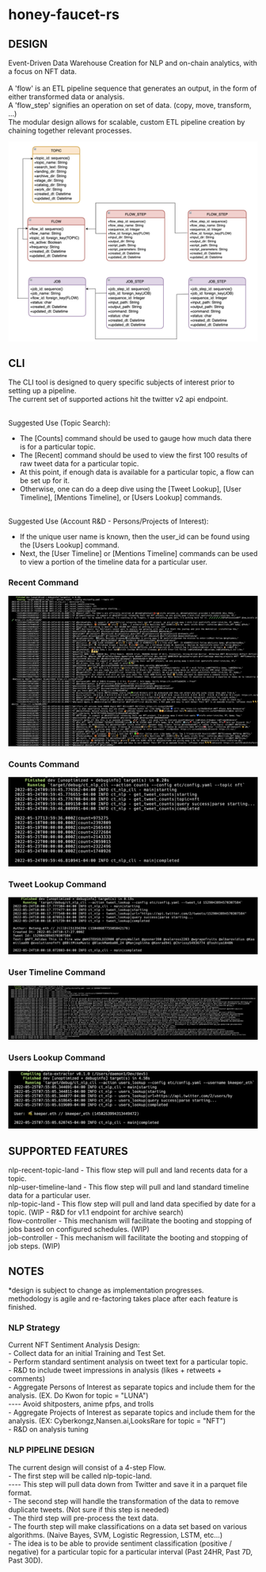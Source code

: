 # honey-faucet-rs

## DESIGN
<p>Event-Driven Data Warehouse Creation for NLP and on-chain analytics, with a focus on NFT data. </br></br>
A 'flow' is an ETL pipeline sequence that generates an output, in the form of either transformed data or analysis. </br>
A 'flow_step' signifies an operation on set of data. (copy, move, transform, ...) </br>
The modular design allows for scalable, custom ETL pipeline creation by chaining together relevant processes. </br>
</p>

<p align="center" width="15%" size="50%">
   <img src="work/db_design_flows.png">  
</p>

## CLI
<p>The CLI tool is designed to query specific subjects of interest prior to setting up a pipeline. </br>
The current set of supported actions hit the twitter v2 api endpoint. </br></br>

Suggested Use (Topic Search): </br>
- The [Counts] command should be used to gauge how much data there is for a particular topic. </br>
- The [Recent] command should be used to view the first 100 results of raw tweet data for a particular topic. </br>
- At this point, if enough data is available for a particular topic, a flow can be set up for it. </br>
- Otherwise, one can do a deep dive using the [Tweet Lookup], [User Timeline], [Mentions Timeline], or [Users Lookup] commands. </br></br>

Suggested Use (Account R&D - Persons/Projects of Interest): </br>
- If the unique user name is known, then the user_id can be found using the [Users Lookup] command. </br>
- Next, the [User Timeline] or [Mentions Timeline] commands can be used to view a portion of the timeline data for a particular user. </br>
</p>


### Recent Command
<p align="center" width="15%" size="50%">
   <img src="work/cli_recent_test_run.png">  
</p>

### Counts Command
<p align="center" width="15%" size="50%">
   <img src="work/cli_counts_test_run.png">  
</p>

### Tweet Lookup Command
<p align="center" width="15%" size="50%">
   <img src="work/cli_tweet_lookup_test_run.png">  
</p>

### User Timeline Command
<p align="center" width="15%" size="50%">
   <img src="work/cli_user_timeline_test_run.png">  
</p>

### Users Lookup Command
<p align="center" width="15%" size="50%">
   <img src="work/cli_users_lookup_test_run.png">  
</p>

## SUPPORTED FEATURES
<p>nlp-recent-topic-land - This flow step will pull and land recents data for a topic.</br>
nlp-user-timeline-land - This flow step will pull and land standard timeline data for a particular user. </br>
nlp-topic-land - This flow step will pull and land data specified by date for a topic. (WIP - R&D for v1.1 endpoint for archive search) </br>
flow-controller - This mechanism will facilitate the booting and stopping of jobs based on configured schedules. (WIP) </br>
job-controller - This mechanism will facilitate the booting and stopping of job steps. (WIP) </br>
</p>

## NOTES
*design is subject to change as implementation progresses. </br>
methodology is agile and re-factoring takes place after each feature is finished. </br>

### NLP Strategy
<p>Current NFT Sentiment Analysis Design: </br>
- Collect data for an initial Training and Test Set. </br>
- Perform standard sentiment analysis on tweet text for a particular topic. </br>
- R&D to include tweet impressions in analysis (likes + retweets + comments) </br>
- Aggregate Persons of Interest as separate topics and include them for the analysis. (EX. Do Kwon for topic = "LUNA") </br>
---- Avoid shitposters, anime pfps, and trolls </br>
- Aggregate Projects of Interest as separate topics and include them for the analysis. (EX: Cyberkongz,Nansen.ai,LooksRare for topic = "NFT") </br>
- R&D on analysis tuning
</p>

### NLP PIPELINE DESIGN
<p>The current design will consist of a 4-step Flow. </br>
- The first step will be called nlp-topic-land. </br>
---- This step will pull data down from Twitter and save it in a parquet file format. </br>
- The second step will handle the transformation of the data to remove duplicate tweets. (Not sure if this step is needed)</br>
- The third step will pre-process the text data. </br>
- The fourth step will make classifications on a data set based on various algorithms. (Naive Bayes, SVM, Logistic Regression, LSTM, etc...) </br>
- The idea is to be able to provide sentiment classification (positive / negative) for a particular topic for a particular interval (Past 24HR, Past 7D, Past 30D). </br>
</br>
</p>
